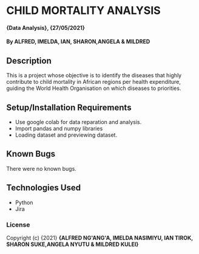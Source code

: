 # CHILD MORTALITY ANALYSIS
#### {Data Analysis}, {27/05/2021}
#### By ALFRED, IMELDA, IAN, SHARON,ANGELA & MILDRED
## Description
This is a project whose objective is to identify the diseases that highly contribute to child mortality in African regions per health expenditure, guiding the World Health Organisation on which diseases to priorities.
## Setup/Installation Requirements
* Use google colab for data reparation and analysis.
* Import pandas and numpy libraries
* Loading dataset and previewing dataset.
## Known Bugs
There were no known bugs.
## Technologies Used
* Python
* Jira
### License
Copyright (c) {2021} **{ALFRED NG'ANG'A, IMELDA NASIMIYU, IAN TIROK, SHARON SUKE,ANGELA NYUTU & MILDRED KULEI}**
